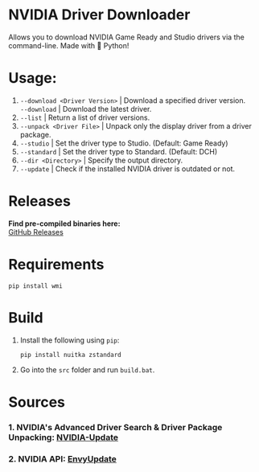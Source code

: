 # NVIDIA Driver Downloader
Allows you to download NVIDIA Game Ready and Studio drivers via the command-line. Made with 🐍 Python!

# Usage:
1. `--download <Driver Version>` | Download a specified driver version.     
`--download` | Download the latest driver.
2. `--list` | Return a list of driver versions.
3. `--unpack <Driver File>` | Unpack only the display driver from a driver package.
4. `--studio` | Set the driver type to Studio. (Default: Game Ready)
5. `--standard` | Set the driver type to Standard. (Default: DCH)
5. `--dir <Directory>` | Specify the output directory.
6. `--update` | Check if the installed NVIDIA driver is outdated or not.

# Releases
**Find pre-compiled binaries here:**             
[GitHub Releases](https://github.com/Aetopia/NVIDIA-Driver-Downloader/releases)

# Requirements
```
pip install wmi
```

# Build
1. Install the following using `pip`:
    ```
    pip install nuitka zstandard
    ```
2. Go into the `src` folder and run `build.bat`.

# Sources
### 1. NVIDIA's Advanced Driver Search & Driver Package Unpacking: [NVIDIA-Update](https://github.com/lord-carlos/nvidia-update)
### 2. NVIDIA API: [EnvyUpdate](https://github.com/fyr77/EnvyUpdate/wiki/Nvidia-API)
